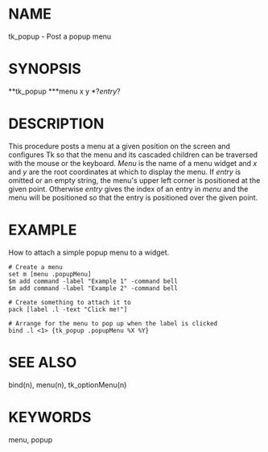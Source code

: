 # NAME

tk_popup - Post a popup menu

# SYNOPSIS

**tk_popup ***menu x y *?*entry*?

# DESCRIPTION

This procedure posts a menu at a given position on the screen and
configures Tk so that the menu and its cascaded children can be
traversed with the mouse or the keyboard. *Menu* is the name of a menu
widget and *x* and *y* are the root coordinates at which to display the
menu. If *entry* is omitted or an empty string, the menu\'s upper left
corner is positioned at the given point. Otherwise *entry* gives the
index of an entry in *menu* and the menu will be positioned so that the
entry is positioned over the given point.

# EXAMPLE

How to attach a simple popup menu to a widget.

    # Create a menu
    set m [menu .popupMenu]
    $m add command -label "Example 1" -command bell
    $m add command -label "Example 2" -command bell

    # Create something to attach it to
    pack [label .l -text "Click me!"]

    # Arrange for the menu to pop up when the label is clicked
    bind .l <1> {tk_popup .popupMenu %X %Y}

# SEE ALSO

bind(n), menu(n), tk_optionMenu(n)

# KEYWORDS

menu, popup
